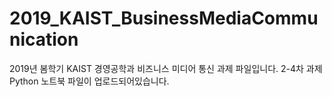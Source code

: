 # 2019_KAIST_BusinessMediaCommunication

2019년 봄학기 KAIST 경영공학과 비즈니스 미디어 통신 과제 파일입니다.
2-4차 과제 Python 노트북 파일이 업로드되어있습니다.

